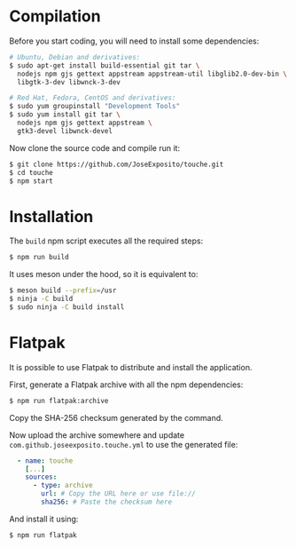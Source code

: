 # Compilation

Before you start coding, you will need to install some dependencies:

```bash
# Ubuntu, Debian and derivatives:
$ sudo apt-get install build-essential git tar \
  nodejs npm gjs gettext appstream appstream-util libglib2.0-dev-bin \
  libgtk-3-dev libwnck-3-dev

# Red Hat, Fedora, CentOS and derivatives:
$ sudo yum groupinstall "Development Tools"
$ sudo yum install git tar \
  nodejs npm gjs gettext appstream \
  gtk3-devel libwnck-devel
```

Now clone the source code and compile run it:

```bash
$ git clone https://github.com/JoseExposito/touche.git
$ cd touche
$ npm start
```

# Installation

The `build` npm script executes all the required steps:

```bash
$ npm run build
```

It uses meson under the hood, so it is equivalent to:

```bash
$ meson build --prefix=/usr
$ ninja -C build
$ sudo ninja -C build install
```

# Flatpak

It is possible to use Flatpak to distribute and install the application.

First, generate a Flatpak archive with all the npm dependencies:

```bash
$ npm run flatpak:archive
```

Copy the SHA-256 checksum generated by the command.

Now upload the archive somewhere and update `com.github.joseexposito.touche.yml` to use the
generated file:

```yaml
  - name: touche
    [...]
    sources:
      - type: archive
        url: # Copy the URL here or use file://
        sha256: # Paste the checksum here
```

And install it using:

```bash
$ npm run flatpak
```
